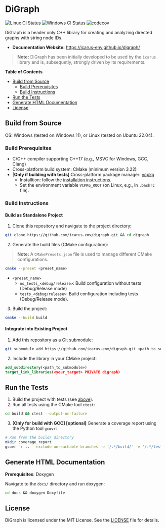 # DiGraph
[![Linux CI Status](https://github.com/icarus-env/digraph/actions/workflows/linux.yml/badge.svg)](https://github.com/icarus-env/digraph/actions/workflows/linux.yml?query=workflow%3Alinux)
[![Windows CI Status](https://github.com/icarus-env/digraph/actions/workflows/windows.yml/badge.svg)](https://github.com/icarus-env/digraph/actions/workflows/windows.yml?query=workflow%3Awindows)
[![codecov](https://codecov.io/gh/icarus-env/digraph/graph/badge.svg?token=nCjYPy5rSt)](https://codecov.io/gh/icarus-env/digraph)

DiGraph is a header only C++ library for creating and analyzing directed graphs with string node IDs.
- **Documentation Website:** https://icarus-env.github.io/digraph/

>**Note:** DiGraph has been initially developed to be used by the `icarus` library and is, subsequetly, strongly driven by its requirements.

**Table of Contents**
- [Build from Source](#build-from-source)
  - [Build Prerequisites](#build-prerequisites)
  - [Build Instructions](#build-instructions)
- [Run the Tests](#run-the-tests)
- [Generate HTML Documentation](#generate-html-documentation)
- [License](#license)

## Build from Source
OS: Windows (tested on Windows 11), or Linux (tested on Ubuntu 22.04).

### Build Prerequisites
* C/C++ compiler supporting C++17 (e.g., MSVC for Windows, GCC, Clang)
* Cross-platform build system: CMake (minimum version 3.22)
* **[Only if building with tests]** Cross-platform package manager: [vcpkg](https://github.com/microsoft/vcpkg) 
    - Installtion: follow the [installation instructions](https://learn.microsoft.com/de-de/vcpkg/get_started/get-started?pivots=shell-cmd#1---set-up-vcpkg). 
    - Set the environment variable `VCPKG_ROOT` (on Linux, e.g., in `.bashrc` file).

### Build Instructions
#### Build as Standalone Project
1. Clone this repository and navigate to the project directory:
```bash
git clone https://github.com/icarus-env/digraph.git && cd digraph
```

2. Generate the build files (CMake configuration):
> **Note:** A `CMakePresets.json` file is used to manage different CMake configurations.

```bash
cmake --preset <preset_name>
```
* `<preset_name>`
    * `no_tests_<debug/release>`: Build configuration without tests (Debug/Release mode)
    * `tests_<debug/release>`: Build configuration including tests (Debug/Release mode).

3. Build the project:
```bash
cmake --build build
```

#### Integrate into Existing Project
1. Add this repository as a Git submodule:
```bash
git submodule add https://github.com/icarus-env/digraph.git <path_to_submodule>
```

2. Include the library in your CMake project:
```cmake
add_subdirectory(<path_to_submodule>)
target_link_libraries(<your_target> PRIVATE digraph)
```

## Run the Tests
1. Build the project with tests (see [above](#build-as-standalone-project)).
2. Run all tests using the CMake tool `ctest`:
```bash
cd build && ctest --output-on-failure
```

3. **[Only for build with GCC] [optional]** Generate a coverage report using the Python tool `gcovr`:
```bash
# Run from the build/ directory
mkdir coverage_report
gcovr -r .. --exclude-unreachable-branches -e '/.*/build/' -e '/.*/tests/' --html --html-details -o coverage_report/coverage.html
```

## Generate HTML Documentation
**Prerequisites:** Doxygen

Navigate to the `docs/` directory and run doxygen:
```bash
cd docs && doxygen Doxyfile
```

## License
DiGraph is licensed under the MIT License. See the [LICENSE](LICENSE) file for details.
